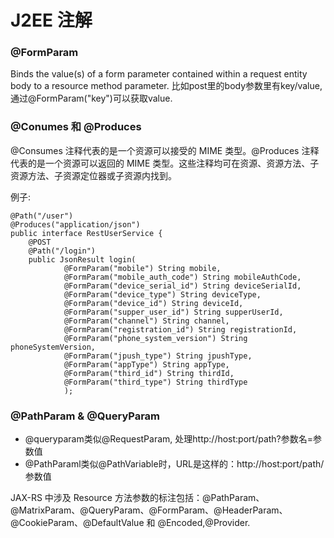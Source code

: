 # J2EE 注解

### @FormParam

Binds the value(s) of a form parameter contained within a request entity body to a resource method parameter.
比如post里的body参数里有key/value, 通过@FormParam("key")可以获取value.


### @Conumes 和 @Produces

@Consumes 注释代表的是一个资源可以接受的 MIME 类型。@Produces 注释代表的是一个资源可以返回的 MIME 类型。这些注释均可在资源、资源方法、子资源方法、子资源定位器或子资源内找到。

例子:

```
@Path("/user")
@Produces("application/json")
public interface RestUserService {
	@POST
	@Path("/login")
	public JsonResult login(
			@FormParam("mobile") String mobile,
			@FormParam("mobile_auth_code") String mobileAuthCode,
            @FormParam("device_serial_id") String deviceSerialId, 
            @FormParam("device_type") String deviceType,
            @FormParam("device_id") String deviceId, 
            @FormParam("supper_user_id") String supperUserId,
            @FormParam("channel") String channel,
            @FormParam("registration_id") String registrationId,
            @FormParam("phone_system_version") String phoneSystemVersion,
			@FormParam("jpush_type") String jpushType,
			@FormParam("appType") String appType,
			@FormParam("third_id") String thirdId,
			@FormParam("third_type") String thirdType
			);
```

### @PathParam & @QueryParam

- @queryparam类似@RequestParam, 处理http://host:port/path?参数名=参数值
- @PathParaml类似@PathVariable时，URL是这样的：http://host:port/path/参数值







JAX-RS 中涉及 Resource 方法参数的标注包括：@PathParam、@MatrixParam、@QueryParam、@FormParam、@HeaderParam、@CookieParam、@DefaultValue 和 @Encoded,@Provider.